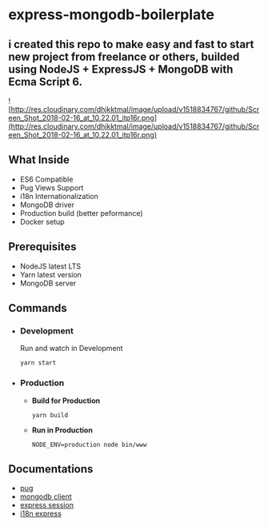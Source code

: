 # express-mongodb-boilerplate
## i created this repo to make easy and fast to start new project from freelance or others, builded using NodeJS + ExpressJS + MongoDB with Ecma Script 6.

![http://res.cloudinary.com/dhjkktmal/image/upload/v1518834767/github/Screen_Shot_2018-02-16_at_10.22.01_itp16r.png](http://res.cloudinary.com/dhjkktmal/image/upload/v1518834767/github/Screen_Shot_2018-02-16_at_10.22.01_itp16r.png)

## What Inside
- ES6 Compatible
- Pug Views Support
- i18n Internationalization
- MongoDB driver
- Production build (better peformance)
- Docker setup

## Prerequisites
- NodeJS latest LTS
- Yarn latest version
- MongoDB server

## Commands 

- ### Development
  Run and watch in Development
  ```
  yarn start
  ```
- ### Production
  - **Build for Production**
    ```
    yarn build
    ```
  - **Run in Production**
    ```
    NODE_ENV=production node bin/www
    ```

## Documentations
- [pug](https://pugjs.org/)
- [mongodb client](https://www.npmjs.com/package/mongodb)
- [express session](https://github.com/expressjs/session)
- [i18n express](https://github.com/koalazak/i18n-express)